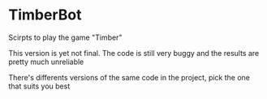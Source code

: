 # TimberBot
Scirpts to play the game "Timber"

This version is yet not final.
The code is still very buggy and the results are pretty much unreliable

There's differents versions of the same code in the project, pick the one that suits you best
